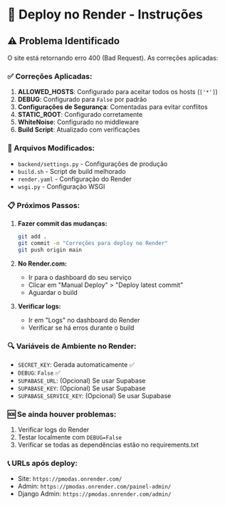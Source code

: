 # 🚀 Deploy no Render - Instruções

## ⚠️ Problema Identificado
O site está retornando erro 400 (Bad Request). As correções aplicadas:

### ✅ Correções Aplicadas:

1. **ALLOWED_HOSTS**: Configurado para aceitar todos os hosts (`['*']`)
2. **DEBUG**: Configurado para `False` por padrão
3. **Configurações de Segurança**: Comentadas para evitar conflitos
4. **STATIC_ROOT**: Configurado corretamente
5. **WhiteNoise**: Configurado no middleware
6. **Build Script**: Atualizado com verificações

### 🔧 Arquivos Modificados:

- `backend/settings.py` - Configurações de produção
- `build.sh` - Script de build melhorado
- `render.yaml` - Configuração do Render
- `wsgi.py` - Configuração WSGI

### 📋 Próximos Passos:

1. **Fazer commit das mudanças:**
   ```bash
   git add .
   git commit -m "Correções para deploy no Render"
   git push origin main
   ```

2. **No Render.com:**
   - Ir para o dashboard do seu serviço
   - Clicar em "Manual Deploy" > "Deploy latest commit"
   - Aguardar o build

3. **Verificar logs:**
   - Ir em "Logs" no dashboard do Render
   - Verificar se há erros durante o build

### 🔍 Variáveis de Ambiente no Render:

- `SECRET_KEY`: Gerada automaticamente ✅
- `DEBUG`: `False` ✅
- `SUPABASE_URL`: (Opcional) Se usar Supabase
- `SUPABASE_KEY`: (Opcional) Se usar Supabase
- `SUPABASE_SERVICE_KEY`: (Opcional) Se usar Supabase

### 🆘 Se ainda houver problemas:

1. Verificar logs do Render
2. Testar localmente com `DEBUG=False`
3. Verificar se todas as dependências estão no requirements.txt

### 📞 URLs após deploy:
- Site: `https://pmodas.onrender.com/`
- Admin: `https://pmodas.onrender.com/painel-admin/`
- Django Admin: `https://pmodas.onrender.com/admin/`
